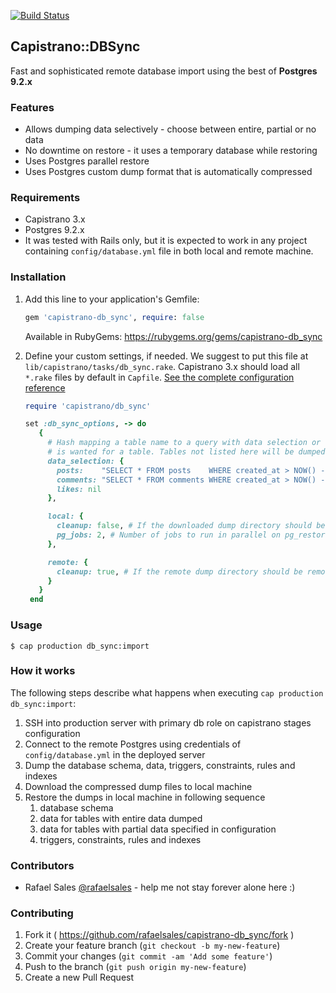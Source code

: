[![Build Status](https://snap-ci.com/heartbits/capistrano-db_sync/branch/master/build_image)](https://snap-ci.com/heartbits/capistrano-db_sync/branch/master)

## Capistrano::DBSync

Fast and sophisticated remote database import using the best of **Postgres 9.2.x**

### Features

* Allows dumping data selectively - choose between entire, partial or no data
* No downtime on restore - it uses a temporary database while restoring
* Uses Postgres parallel restore
* Uses Postgres custom dump format that is automatically compressed

### Requirements

* Capistrano 3.x
* Postgres 9.2.x
* It was tested with Rails only, but it is expected to work in any project containing
  `config/database.yml` file in both local and remote machine.

### Installation

1. Add this line to your application's Gemfile:

   ```ruby
   gem 'capistrano-db_sync', require: false
   ```
   Available in RubyGems: https://rubygems.org/gems/capistrano-db_sync

2. Define your custom settings, if needed. We suggest to put this file at `lib/capistrano/tasks/db_sync.rake`.
   Capistrano 3.x should load all `*.rake` files by default in `Capfile`.
   [See the complete configuration reference](/lib/capistrano/db_sync/configuration.rb)

   ```ruby
   require 'capistrano/db_sync'

   set :db_sync_options, -> do
      {
        # Hash mapping a table name to a query with data selection or nil in case no data
        # is wanted for a table. Tables not listed here will be dumped entirely.
        data_selection: {
          posts:    "SELECT * FROM posts    WHERE created_at > NOW() - interval '60 days'",
          comments: "SELECT * FROM comments WHERE created_at > NOW() - interval '30 days'",
          likes: nil
        },

        local: {
          cleanup: false, # If the downloaded dump directory should be removed after restored
          pg_jobs: 2, # Number of jobs to run in parallel on pg_restore
        },

        remote: {
          cleanup: true, # If the remote dump directory should be removed after downloaded
        }
      }
    end
    ```

### Usage

```sh-session
$ cap production db_sync:import
```

### How it works

The following steps describe what happens when executing `cap production db_sync:import`:

1. SSH into production server with primary db role on capistrano stages configuration
2. Connect to the remote Postgres using credentials of `config/database.yml` in the
   deployed server
3. Dump the database schema, data, triggers, constraints, rules and indexes
4. Download the compressed dump files to local machine
5. Restore the dumps in local machine in following sequence
   1. database schema
   2. data for tables with entire data dumped
   3. data for tables with partial data specified in configuration
   4. triggers, constraints, rules and indexes

### Contributors

* Rafael Sales [@rafaelsales](http://github.com/rafaelsales) - help me not stay forever alone here :)

### Contributing

1. Fork it ( https://github.com/rafaelsales/capistrano-db_sync/fork )
2. Create your feature branch (`git checkout -b my-new-feature`)
3. Commit your changes (`git commit -am 'Add some feature'`)
4. Push to the branch (`git push origin my-new-feature`)
5. Create a new Pull Request
